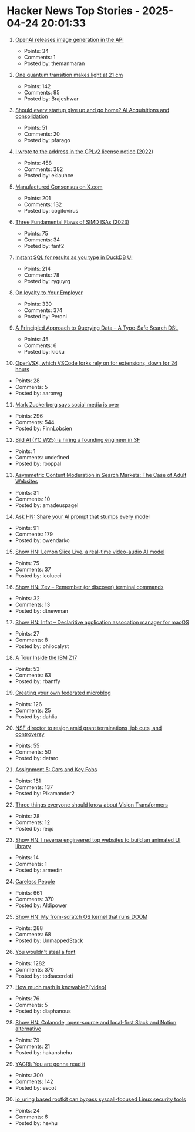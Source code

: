 # Hacker News Top Stories - 2025-04-24 20:01:33

1. [OpenAI releases image generation in the API](https://openai.com/index/image-generation-api/)
   - Points: 34
   - Comments: 1
   - Posted by: themanmaran

2. [One quantum transition makes light at 21 cm](https://bigthink.com/starts-with-a-bang/21cm-magic-length/)
   - Points: 142
   - Comments: 95
   - Posted by: Brajeshwar

3. [Should every startup give up and go home? AI Acquisitions and consolidation](https://frontierai.substack.com/p/acquisitions-consolidation-and-innovation)
   - Points: 51
   - Comments: 20
   - Posted by: pfarago

4. [I wrote to the address in the GPLv2 license notice (2022)](https://code.mendhak.com/gpl-v2-address-letter/)
   - Points: 458
   - Comments: 382
   - Posted by: ekiauhce

5. [Manufactured Consensus on X.com](https://rook2root.co/articles/20250424-manufacturing-consensus-on-x)
   - Points: 201
   - Comments: 132
   - Posted by: cogitovirus

6. [Three Fundamental Flaws of SIMD ISAs (2023)](https://www.bitsnbites.eu/three-fundamental-flaws-of-simd/)
   - Points: 75
   - Comments: 34
   - Posted by: fanf2

7. [Instant SQL for results as you type in DuckDB UI](https://motherduck.com/blog/introducing-instant-sql/)
   - Points: 214
   - Comments: 78
   - Posted by: ryguyrg

8. [On loyalty to Your Employer](https://www.talentstuff.com/blog/on-loyalty-to-your-employer)
   - Points: 330
   - Comments: 374
   - Posted by: Peroni

9. [A Principled Approach to Querying Data – A Type-Safe Search DSL](https://www.claudiu-ivan.com/writing/search-dsl)
   - Points: 45
   - Comments: 6
   - Posted by: kioku

10. [OpenVSX, which VSCode forks rely on for extensions, down for 24 hours](https://status.open-vsx.org/)
   - Points: 28
   - Comments: 5
   - Posted by: aaronvg

11. [Mark Zuckerberg says social media is over](https://www.newyorker.com/culture/infinite-scroll/mark-zuckerberg-says-social-media-is-over)
   - Points: 296
   - Comments: 544
   - Posted by: FinnLobsien

12. [Bild AI (YC W25) is hiring a founding engineer in SF](https://www.ycombinator.com/companies/bild-ai/jobs/m2ilR5L-founding-engineer)
   - Points: 1
   - Comments: undefined
   - Posted by: rooppal

13. [Asymmetric Content Moderation in Search Markets: The Case of Adult Websites](https://papers.ssrn.com/sol3/papers.cfm?abstract_id=5106235)
   - Points: 31
   - Comments: 10
   - Posted by: amadeuspagel

14. [Ask HN: Share your AI prompt that stumps every model](undefined)
   - Points: 91
   - Comments: 179
   - Posted by: owendarko

15. [Show HN: Lemon Slice Live, a real-time video-audio AI model](undefined)
   - Points: 75
   - Comments: 37
   - Posted by: lcolucci

16. [Show HN: Zev – Remember (or discover) terminal commands](https://github.com/dtnewman/zev)
   - Points: 32
   - Comments: 13
   - Posted by: dtnewman

17. [Show HN: Infat – Declaritive application assocation manager for macOS](https://github.com/philocalyst/infat)
   - Points: 27
   - Comments: 8
   - Posted by: philocalyst

18. [A Tour Inside the IBM Z17](https://community.ibm.com/community/user/ibmz-and-linuxone/blogs/elizabeth-k-joseph1/2025/04/23/a-tour-inside-the-ibm-z17?communityKey=e7b7d299-8509-4572-8cf1-c1112684644f)
   - Points: 53
   - Comments: 63
   - Posted by: rbanffy

19. [Creating your own federated microblog](https://fedify.dev/tutorial/microblog)
   - Points: 126
   - Comments: 25
   - Posted by: dahlia

20. [NSF director to resign amid grant terminations, job cuts, and controversy](https://www.science.org/content/article/nsf-director-resign-amid-grant-terminations-job-cuts-and-controversy)
   - Points: 55
   - Comments: 50
   - Posted by: detaro

21. [Assignment 5: Cars and Key Fobs](https://web.stanford.edu/class/ee26n/Assignments/Assignment5.html)
   - Points: 151
   - Comments: 137
   - Posted by: Pikamander2

22. [Three things everyone should know about Vision Transformers](https://arxiv.org/abs/2203.09795)
   - Points: 28
   - Comments: 12
   - Posted by: reqo

23. [Show HN: I reverse engineered top websites to build an animated UI library](https://reverseui.com)
   - Points: 14
   - Comments: 1
   - Posted by: armedin

24. [Careless People](https://pluralistic.net/2025/04/23/zuckerstreisand/#zdgaf)
   - Points: 661
   - Comments: 370
   - Posted by: Aldipower

25. [Show HN: My from-scratch OS kernel that runs DOOM](https://github.com/UnmappedStack/TacOS)
   - Points: 288
   - Comments: 68
   - Posted by: UnmappedStack

26. [You wouldn't steal a font](https://fedi.rib.gay/notes/a6xqityngfubsz0f)
   - Points: 1282
   - Comments: 370
   - Posted by: todsacerdoti

27. [How much math is knowable? [video]](https://www.youtube.com/watch?v=VplMHWSZf5c)
   - Points: 76
   - Comments: 5
   - Posted by: diaphanous

28. [Show HN: Colanode, open-source and local-first Slack and Notion alternative](https://github.com/colanode/colanode)
   - Points: 79
   - Comments: 21
   - Posted by: hakanshehu

29. [YAGRI: You are gonna read it](https://www.scottantipa.com/yagri)
   - Points: 300
   - Comments: 142
   - Posted by: escot

30. [io_uring based rootkit can bypass syscall-focused Linux security tools](https://www.armosec.io/blog/io_uring-rootkit-bypasses-linux-security)
   - Points: 24
   - Comments: 6
   - Posted by: hexhu

